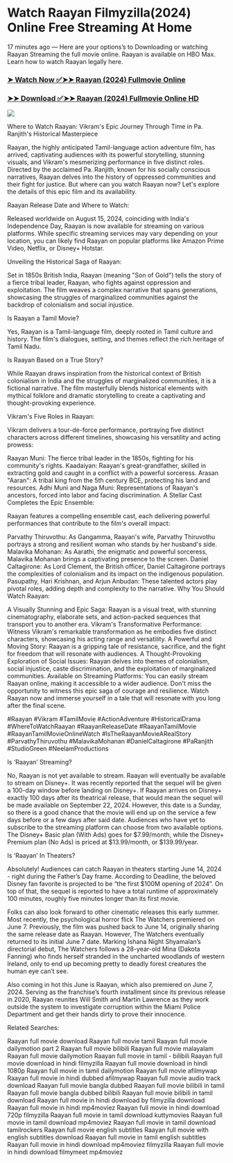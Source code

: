 # Watch Raayan Filmyzilla(2024) Online Free Streaming At Home

17 minutes ago — Here are your options’s to Downloading or watching Raayan Streaming the full movie online. Raayan is available on HBO Max. Learn how to watch Raayan legally here.


### [➤ Watch Now ✅➤➤ Raayan (2024) Fullmovie Online](https://tamilmovies2024download.blogspot.com/2024/08/raayan-near-me.html)

### [➤➤ Download ✅➤➤ Raayan (2024) Fullmovie Online HD](https://tamilmovies2024download.blogspot.com/2024/08/raayan-near-me.html)

<p dir="auto"><a href="https://tamilmovies2024download.blogspot.com/2024/08/raayan-near-me.html" title="PLAY NOW" rel="nofollow"><img src="https://i.imgur.com/jhNGoEt.gif" style="max-width: 100%;"></a></p>

Where to Watch Raayan: Vikram's Epic Journey Through Time in Pa. Ranjith's Historical Masterpiece

Raayan, the highly anticipated Tamil-language action adventure film, has arrived, captivating audiences with its powerful storytelling, stunning visuals, and Vikram's mesmerizing performance in five distinct roles. Directed by the acclaimed Pa. Ranjith, known for his socially conscious narratives, Raayan delves into the history of oppressed communities and their fight for justice. But where can you watch Raayan now? Let's explore the details of this epic film and its availability.

Raayan Release Date and Where to Watch:

Released worldwide on August 15, 2024, coinciding with India's Independence Day, Raayan is now available for streaming on various platforms. While specific streaming services may vary depending on your location, you can likely find Raayan on popular platforms like Amazon Prime Video, Netflix, or Disney+ Hotstar.

Unveiling the Historical Saga of Raayan:

Set in 1850s British India, Raayan (meaning "Son of Gold") tells the story of a fierce tribal leader, Raayan, who fights against oppression and exploitation. The film weaves a complex narrative that spans generations, showcasing the struggles of marginalized communities against the backdrop of colonialism and social injustice.

Is Raayan a Tamil Movie?

Yes, Raayan is a Tamil-language film, deeply rooted in Tamil culture and history. The film's dialogues, setting, and themes reflect the rich heritage of Tamil Nadu.

Is Raayan Based on a True Story?

While Raayan draws inspiration from the historical context of British colonialism in India and the struggles of marginalized communities, it is a fictional narrative. The film masterfully blends historical elements with mythical folklore and dramatic storytelling to create a captivating and thought-provoking experience.

Vikram's Five Roles in Raayan:

Vikram delivers a tour-de-force performance, portraying five distinct characters across different timelines, showcasing his versatility and acting prowess:

Raayan Muni: The fierce tribal leader in the 1850s, fighting for his community's rights.
Kaadaiyan: Raayan's great-grandfather, skilled in extracting gold and caught in a conflict with a powerful sorceress.
Arasan "Aaran": A tribal king from the 5th century BCE, protecting his land and resources.
Adhi Muni and Naga Muni: Representations of Raayan's ancestors, forced into labor and facing discrimination.
A Stellar Cast Completes the Epic Ensemble:

Raayan features a compelling ensemble cast, each delivering powerful performances that contribute to the film's overall impact:

Parvathy Thiruvothu: As Gangamma, Raayan's wife, Parvathy Thiruvothu portrays a strong and resilient woman who stands by her husband's side.
Malavika Mohanan: As Aarathi, the enigmatic and powerful sorceress, Malavika Mohanan brings a captivating presence to the screen.
Daniel Caltagirone: As Lord Clement, the British officer, Daniel Caltagirone portrays the complexities of colonialism and its impact on the indigenous population.
Pasupathy, Hari Krishnan, and Arjun Anbudan: These talented actors play pivotal roles, adding depth and complexity to the narrative.
Why You Should Watch Raayan:

A Visually Stunning and Epic Saga: Raayan is a visual treat, with stunning cinematography, elaborate sets, and action-packed sequences that transport you to another era.
Vikram's Transformative Performance: Witness Vikram's remarkable transformation as he embodies five distinct characters, showcasing his acting range and versatility.
A Powerful and Moving Story: Raayan is a gripping tale of resistance, sacrifice, and the fight for freedom that will resonate with audiences.
A Thought-Provoking Exploration of Social Issues: Raayan delves into themes of colonialism, social injustice, caste discrimination, and the exploitation of marginalized communities.
Available on Streaming Platforms: You can easily stream Raayan online, making it accessible to a wider audience.
Don't miss the opportunity to witness this epic saga of courage and resilience. Watch Raayan now and immerse yourself in a tale that will resonate with you long after the final scene.

#Raayan #Vikram #TamilMovie #ActionAdventure #HistoricalDrama #WhereToWatchRaayan #RaayanReleaseDate #RaayanTamilMovie #RaayanTamilMovieOnlineWatch #IsTheRaayanMovieARealStory #ParvathyThiruvothu #MalavikaMohanan #DanielCaltagirone #PaRanjith #StudioGreen #NeelamProductions



Is ‘Raayan’ Streaming?

No, Raayan is not yet available to stream. Raayan will eventually be available to stream on Disney+. It was recently reported that the sequel will be given a 100-day window before landing on Disney+. If Raayan arrives on Disney+ exactly 100 days after its theatrical release, that would mean the sequel will be made available on September 22, 2024. However, this date is a Sunday, so there is a good chance that the movie will end up on the service a few days before or a few days after said date. Audiences who have yet to subscribe to the streaming platform can choose from two available options. The Disney+ Basic plan (With Ads) goes for $7.99/month, while the Disney+ Premium plan (No Ads) is priced at $13.99/month, or $139.99/year.

Is ‘Raayan’ In Theaters?

Absolutely! Audiences can catch Raayan in theaters starting June 14, 2024 - right during the Father’s Day frame. According to Deadline, the beloved Disney fan favorite is projected to be “the first $100M opening of 2024”. On top of that, the sequel is reported to have a total runtime of approximately 100 minutes, roughly five minutes longer than its first movie.

Folks can also look forward to other cinematic releases this early summer. Most recently, the psychological horror flick The Watchers premiered on June 7. Previously, the film was pushed back to June 14, originally sharing the same release date as Raayan. However, The Watchers eventually returned to its initial June 7 date. Marking Ishana Night Shyamalan’s directorial debut, The Watchers follows a 28-year-old Mina (Dakota Fanning) who finds herself stranded in the uncharted woodlands of western Ireland, only to end up becoming pretty to deadly forest creatures the human eye can’t see.

Also coming in hot this June is Raayan, which also premiered on June 7, 2024. Serving as the franchise’s fourth installment since its previous release in 2020, Raayan reunites Will Smith and Martin Lawrence as they work outside the system to investigate corruption within the Miami Police Department and get their hands dirty to prove their innocence.

Related Searches:

Raayan full movie download
Raayan full movie tamil
Raayan full movie dailymotion part 2
Raayan full movie bilibili
Raayan full movie malayalam
Raayan full movie dailymotion
Raayan full movie in tamil - bilibili
Raayan full movie download in hindi filmyzilla
Raayan full movie download in hindi 1080p
Raayan full movie in tamil dailymotion
Raayan full movie afilmywap
Raayan full movie in hindi dubbed afilmywap
Raayan full movie audio track download
Raayan full movie bangla dubbed
Raayan full movie bilibili in tamil
Raayan full movie bangla dubbed bilibili
Raayan full movie bilibili in tamil download
Raayan full movie in hindi download by filmyzilla
download Raayan full movie in hindi mp4moviez
Raayan full movie in hindi download 720p filmyzilla
Raayan full movie in tamil download kuttymovies
Raayan full movie in tamil download mp4moviez
Raayan full movie in tamil download tamilrockers
Raayan full movie english subtitles
Raayan full movie with english subtitles download
Raayan full movie in tamil english subtitles
Raayan full movie in hindi download mp4moviez filmyzilla
Raayan full movie in hindi download filmymeet mp4moviez
